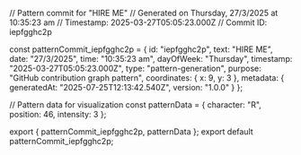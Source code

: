 // Pattern commit for "HIRE ME"
// Generated on Thursday, 27/3/2025 at 10:35:23 am
// Timestamp: 2025-03-27T05:05:23.000Z
// Commit ID: iepfgghc2p

const patternCommit_iepfgghc2p = {
  id: "iepfgghc2p",
  text: "HIRE ME",
  date: "27/3/2025",
  time: "10:35:23 am",
  dayOfWeek: "Thursday",
  timestamp: "2025-03-27T05:05:23.000Z",
  type: "pattern-generation",
  purpose: "GitHub contribution graph pattern",
  coordinates: {
    x: 9,
    y: 3
  },
  metadata: {
    generatedAt: "2025-07-25T12:13:42.540Z",
    version: "1.0.0"
  }
};

// Pattern data for visualization
const patternData = {
  character: "R",
  position: 46,
  intensity: 3
};

export { patternCommit_iepfgghc2p, patternData };
export default patternCommit_iepfgghc2p;
